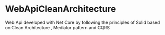 # WebApiCleanArchitecture
Web Api developed with Net Core by following the principles of Solid based on Clean Architecture , Mediator pattern and CQRS
